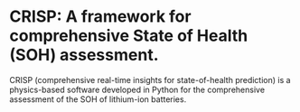 # CRISP: A framework for comprehensive State of Health (SOH) assessment.

CRISP (comprehensive real-time insights for state-of-health prediction) is a physics-based software developed in Python for the comprehensive assessment of the SOH of lithium-ion batteries.
